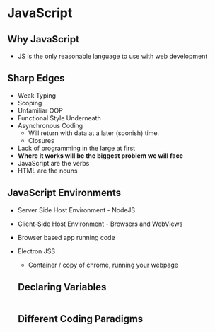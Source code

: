 # JavaScript

## Why JavaScript

- JS is the only reasonable language to use with web development


## Sharp Edges

- Weak Typing
- Scoping
- Unfamiliar OOP
- Functional Style Underneath
- Asynchronous Coding
  - Will return with data at a later (soonish) time.
  - Closures
- Lack of programming in the large at first
- **Where it works will be the biggest problem we will face**
- JavaScript are the verbs
- HTML are the nouns

## JavaScript Environments

- Server Side Host Environment - NodeJS
- Client-Side Host Environment - Browsers and WebViews
- Browser based app running code
- Electron JSS
  - Container / copy of chrome, running your webpage

  ## Declaring Variables

  ```js


  ```

  ## Different Coding Paradigms